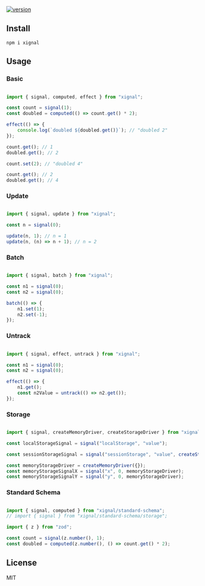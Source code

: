 [![version](https://badgen.net/npm/v/xignal)](https://www.npmjs.com/package/xignal)

## Install

`npm i xignal`

## Usage

### Basic

```ts

import { signal, computed, effect } from "xignal";

const count = signal(1);
const doubled = computed(() => count.get() * 2);

effect(() => {
	console.log(`doubled ${doubled.get()}`); // "doubled 2"
});

count.get(); // 1
doubled.get(); // 2

count.set(2); // "doubled 4"

count.get(); // 2
doubled.get(); // 4

```

### Update

```ts

import { signal, update } from "xignal";

const n = signal(0);

update(n, 1); // n = 1
update(n, (n) => n + 1); // n = 2

```

### Batch

```ts

import { signal, batch } from "xignal";

const n1 = signal(0);
const n2 = signal(0);

batch(() => {
	n1.set(1);
	n2.set(-1);
});

```

### Untrack

```ts

import { signal, effect, untrack } from "xignal";

const n1 = signal(0);
const n2 = signal(0);

effect(() => {
	n1.get();
	const n2Value = untrack(() => n2.get());
});

```

### Storage

```ts

import { signal, createMemoryDriver, createStorageDriver } from "xignal/storage";

const localStorageSignal = signal("localStorage", "value");

const sessionStorageSignal = signal("sessionStorage", "value", createStorageDriver(sessionStorage));

const memoryStorageDriver = createMemoryDriver({});
const memoryStorageSignalX = signal("x", 0, memoryStorageDriver);
const memoryStorageSignalY = signal("y", 0, memoryStorageDriver);

```

### Standard Schema

```ts

import { signal, computed } from "xignal/standard-schema";
// import { signal } from "xignal/standard-schema/storage";

import { z } from "zod";

const count = signal(z.number(), 1);
const doubled = computed(z.number(), () => count.get() * 2);

```

## License

MIT